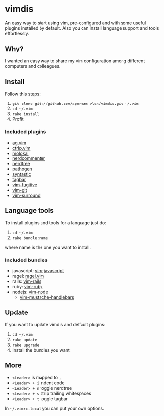


# vimdis
An easy way to start using vim, pre-configured and with some useful plugins installed by default. Also you can install language support and tools effortlessly.

## Why?
I wanted an easy way to share my vim configuration among different computers and colleagues.

## Install

Follow this steps:

1. `git clone git://github.com/aperezm-vlex/vimdis.git ~/.vim`
2. `cd ~/.vim`
3. `rake install`
4. Profit

### Included plugins

- [ag.vim](https://github.com/rking/ag.vim)
- [ctrlp.vim](https://github.com/kien/ctrlp.vim)
- [molokai](https://github.com/tomasr/molokai)
- [nerdcommenter](https://github.com/scrooloose/nerdcommenter)
- [nerdtree](https://github.com/scrooloose/nerdtree)
- [pathogen](https://github.com/tpope/vim-pathogen)
- [syntastic](https://github.com/scrooloose/syntastic)
- [tagbar](https://github.com/majutsushi/tagbar)
- [vim-fugitive](https://github.com/tpope/vim-fugitive)
- [vim-git](https://github.com/tpope/vim-git)
- [vim-surround](https://github.com/tpope/vim-surround)
## Language tools

To install plugins and tools for a language just do:

1. `cd ~/.vim`
2. `rake bundle:name`

where name is the one you want to install.

### Included bundles

- javascript: [vim-javascript](https://github.com/pangloss/vim-javascript)
- ragel: [ragel.vim](https://github.com/jayferd/ragel.vim)
- rails: [vim-rails](https://github.com/tpope/vim-rails)
- ruby: [vim-ruby](https://github.com/vim-ruby/vim-ruby)
- nodejs: [vim-node](https://github.com/moll/vim-node)
  - [vim-mustache-handlebars](https://github.com/mustache/vim-mustache-handlebars)

## Update

If you want to update vimdis and delfault plugins:

1. `cd ~/.vim`
2. `rake update`
3. `rake upgrade`
4. Install the bundles you want

## More

- `<Leader>` is mapped to `,`
- `<Leader> + i` indent code
- `<Leader> + n` toggle nerdtree
- `<Leader> + s` strip trailing whitespaces
- `<Leader> + t` toggle tagbar

In `~/.vimrc.local` you can put your own options.
